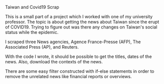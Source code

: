 Taiwan and Covid19 Scrap

This is a small part of a project which I worked with one of my university professor.
The topic is about getting the news about Taiwan since the erupt of COVID19. 
Trying to figure out was there any changes on Taiwan's social status while the epidemic.

I scraped three News agencies, Agence France-Presse (AFP), The Associated Press (AP), and Reuters.

With the code I wrote, it should be possible to get the titles, dates of the news.
Also, download the contexts of the news.

There are some easy filter constructed with if-else statements in order to remove the unrelated news like financial reports or overviews.
